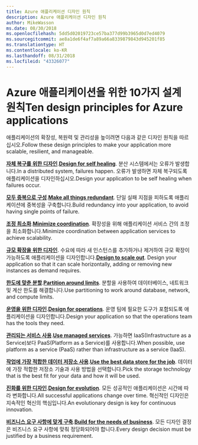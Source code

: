 ```yaml
---
title: Azure 애플리케이션 디자인 원칙
description: Azure 애플리케이션 디자인 원칙
author: MikeWasson
ms.date: 08/30/2018
ms.openlocfilehash: 5dd5d02019723ce57ba377d99b3965d0d7ed4079
ms.sourcegitcommit: ae8a1de6f4af7a89a66a8339879843d945201f85
ms.translationtype: HT
ms.contentlocale: ko-KR
ms.lasthandoff: 08/31/2018
ms.locfileid: "43326077"
---
```

# <a name="ten-design-principles-for-azure-applications"></a><span data-ttu-id="af3a9-103">Azure 애플리케이션을 위한 10가지 설계 원칙</span><span class="sxs-lookup"><span data-stu-id="af3a9-103">Ten design principles for Azure applications</span></span>

<span data-ttu-id="af3a9-104">애플리케이션의 확장성, 복원력 및 관리성을 높이려면 다음과 같은 디자인 원칙을 따르십시오.</span><span class="sxs-lookup"><span data-stu-id="af3a9-104">Follow these design principles to make your application more scalable, resilient, and manageable.</span></span> 

<span data-ttu-id="af3a9-105">**[자체 복구를 위한 디자인](self-healing.md)**.</span><span class="sxs-lookup"><span data-stu-id="af3a9-105">**[Design for self healing](self-healing.md)**.</span></span> <span data-ttu-id="af3a9-106">분산 시스템에서는 오류가 발생합니다.</span><span class="sxs-lookup"><span data-stu-id="af3a9-106">In a distributed system, failures happen.</span></span> <span data-ttu-id="af3a9-107">오류가 발생하면 자체 복구되도록 애플리케이션을 디자인하십시오.</span><span class="sxs-lookup"><span data-stu-id="af3a9-107">Design your application to be self healing when failures occur.</span></span>

<span data-ttu-id="af3a9-108">**[모두 중복으로 구성](redundancy.md)**.</span><span class="sxs-lookup"><span data-stu-id="af3a9-108">**[Make all things redundant](redundancy.md)**.</span></span> <span data-ttu-id="af3a9-109">단일 실패 지점을 피하도록 애플리케이션에 중복성을 구축합니다.</span><span class="sxs-lookup"><span data-stu-id="af3a9-109">Build redundancy into your application, to avoid having single points of failure.</span></span>
 
<span data-ttu-id="af3a9-110">**[조정 최소화](minimize-coordination.md)**.</span><span class="sxs-lookup"><span data-stu-id="af3a9-110">**[Minimize coordination](minimize-coordination.md)**.</span></span> <span data-ttu-id="af3a9-111">확장성을 위해 애플리케이션 서비스 간의 조정을 최소화합니다.</span><span class="sxs-lookup"><span data-stu-id="af3a9-111">Minimize coordination between application services to achieve scalability.</span></span>
 
<span data-ttu-id="af3a9-112">**[규모 확장을 위한 디자인](scale-out.md)**. 수요에 따라 새 인스턴스를 추가하거나 제거하여 규모 확장이 가능하도록 애플리케이션을 디자인합니다.</span><span class="sxs-lookup"><span data-stu-id="af3a9-112">**[Design to scale out](scale-out.md)**. Design your application so that it can scale horizontally, adding or removing new instances as demand requires.</span></span>

<span data-ttu-id="af3a9-113">**[한도에 맞춘 분할](partition.md)**.</span><span class="sxs-lookup"><span data-stu-id="af3a9-113">**[Partition around limits](partition.md)**.</span></span> <span data-ttu-id="af3a9-114">분할을 사용하여 데이터베이스, 네트워크 및 계산 한도를 해결합니다.</span><span class="sxs-lookup"><span data-stu-id="af3a9-114">Use partitioning to work around database, network, and compute limits.</span></span>

<span data-ttu-id="af3a9-115">**[운영을 위한 디자인](design-for-operations.md)**.</span><span class="sxs-lookup"><span data-stu-id="af3a9-115">**[Design for operations](design-for-operations.md)**.</span></span> <span data-ttu-id="af3a9-116">운영 팀에 필요한 도구가 포함되도록 애플리케이션을 디자인합니다.</span><span class="sxs-lookup"><span data-stu-id="af3a9-116">Design your application so that the operations team has the tools they need.</span></span>

<span data-ttu-id="af3a9-117">**[관리되는 서비스 사용](managed-services.md)**.</span><span class="sxs-lookup"><span data-stu-id="af3a9-117">**[Use managed services](managed-services.md)**.</span></span> <span data-ttu-id="af3a9-118">가능하면 IaaS(Infrastructure as a Service)보다 PaaS(Platform as a Service)를 사용합니다.</span><span class="sxs-lookup"><span data-stu-id="af3a9-118">When possible, use platform as a service (PaaS) rather than infrastructure as a service (IaaS).</span></span>

<span data-ttu-id="af3a9-119">**[작업에 가장 적합한 데이터 저장소 사용](use-the-best-data-store.md)**.</span><span class="sxs-lookup"><span data-stu-id="af3a9-119">**[Use the best data store for the job](use-the-best-data-store.md)**.</span></span> <span data-ttu-id="af3a9-120">데이터에 가장 적합한 저장소 기술과 사용 방법을 선택합니다.</span><span class="sxs-lookup"><span data-stu-id="af3a9-120">Pick the storage technology that is the best fit for your data and how it will be used.</span></span> 
 
<span data-ttu-id="af3a9-121">**[진화를 위한 디자인](design-for-evolution.md)**.</span><span class="sxs-lookup"><span data-stu-id="af3a9-121">**[Design for evolution](design-for-evolution.md)**.</span></span> <span data-ttu-id="af3a9-122">모든 성공적인 애플리케이션은 시간에 따라 변화합니다.</span><span class="sxs-lookup"><span data-stu-id="af3a9-122">All successful applications change over time.</span></span> <span data-ttu-id="af3a9-123">혁신적인 디자인은 지속적인 혁신의 핵심입니다.</span><span class="sxs-lookup"><span data-stu-id="af3a9-123">An evolutionary design is key for continuous innovation.</span></span>

<span data-ttu-id="af3a9-124">**[비즈니스 요구 사항에 맞게 구축](build-for-business.md)**.</span><span class="sxs-lookup"><span data-stu-id="af3a9-124">**[Build for the needs of business](build-for-business.md)**.</span></span> <span data-ttu-id="af3a9-125">모든 디자인 결정은 비즈니스 요구 사항에 맞춰 정당화되어야 합니다.</span><span class="sxs-lookup"><span data-stu-id="af3a9-125">Every design decision must be justified by a business requirement.</span></span>

